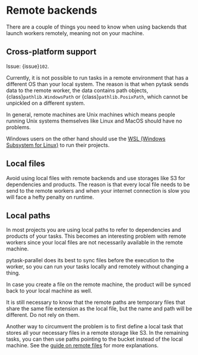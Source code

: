 # Remote backends

There are a couple of things you need to know when using backends that launch workers
remotely, meaning not on your machine.

## Cross-platform support

Issue: {issue}`102`.

Currently, it is not possible to run tasks in a remote environment that has a different
OS than your local system. The reason is that when pytask sends data to the remote
worker, the data contains path objects, {class}`pathlib.WindowsPath` or
{class}`pathlib.PosixPath`, which cannot be unpickled on a different system.

In general, remote machines are Unix machines which means people running Unix systems
themselves like Linux and MacOS should have no problems.

Windows users on the other hand should use the
[WSL (Windows Subsystem for Linux)](https://learn.microsoft.com/en-us/windows/wsl/about)
to run their projects.

## Local files

Avoid using local files with remote backends and use storages like S3 for dependencies
and products. The reason is that every local file needs to be send to the remote workers
and when your internet connection is slow you will face a hefty penalty on runtime.

## Local paths

In most projects you are using local paths to refer to dependencies and products of your
tasks. This becomes an interesting problem with remote workers since your local files
are not necessarily available in the remote machine.

pytask-parallel does its best to sync files before the execution to the worker, so you
can run your tasks locally and remotely without changing a thing.

In case you create a file on the remote machine, the product will be synced back to your
local machine as well.

It is still necessary to know that the remote paths are temporary files that share the
same file extension as the local file, but the name and path will be different. Do not
rely on them.

Another way to circumvent the problem is to first define a local task that stores all
your necessary files in a remote storage like S3. In the remaining tasks, you can then
use paths pointing to the bucket instead of the local machine. See the
[guide on remote files](https://tinyurl.com/pytask-remote) for more explanations.
